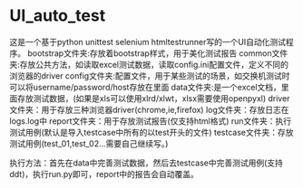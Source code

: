 # UI_auto_test
这是一个基于python unittest selenium htmltestrunner写的一个UI自动化测试程序。
bootstrap文件夹:存放着bootstrap样式，用于美化测试报告
common文件夹:存放公共方法，如读取excel测试数据，读取config.ini配置文件，定义不同的浏览器的driver
config文件夹:配置文件，用于某些测试的场景，如交换机测试时可以将username/password/host存放在里面
data文件夹:是一个excel文档，里面存放测试数据，(如果是xls可以使用xlrd/xlwt，xlsx需要使用openpyxl)
driver文件夹：用于存放三种浏览器driver(chrome,ie,firefox)
log文件夹：存放日志在logs.log中
report文件夹：用于存放测试报告(仅支持html格式)
run文件夹：执行测试用例(默认是导入testcase中所有的以test开头的文件)
testcase文件夹：存放测试用例(test_01,test_02...需要自己继续写。)

执行方法：首先在data中完善测试数据，然后去testcase中完善测试用例(支持ddt)，执行run.py即可，report中的报告会自动覆盖。
